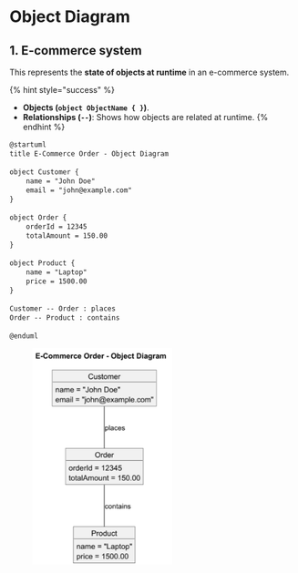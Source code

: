 # Object Diagram

## 1. E-commerce system

This represents the **state of objects at runtime** in an e-commerce system.

{% hint style="success" %}
* **Objects (`object ObjectName { }`)**.
* **Relationships (`--`)**: Shows how objects are related at runtime.
{% endhint %}

```plant-uml
@startuml
title E-Commerce Order - Object Diagram

object Customer {
    name = "John Doe"
    email = "john@example.com"
}

object Order {
    orderId = 12345
    totalAmount = 150.00
}

object Product {
    name = "Laptop"
    price = 1500.00
}

Customer -- Order : places
Order -- Product : contains

@enduml
```

<figure><img src="../../../../.gitbook/assets/plantuml-object-diagram-1.png" alt="" width="246"><figcaption></figcaption></figure>









